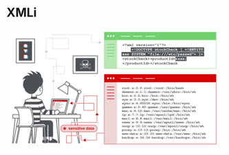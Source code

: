 # XMLi

![](https://github.com/Offensive-Penetration-Security/XMLi/blob/main/Docs/xxe-injection.svg)

